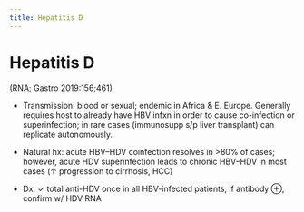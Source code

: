 ```yaml
---
title: Hepatitis D
---
```

# Hepatitis D

(RNA; Gastro 2019:156;461)

* Transmission: blood or sexual; endemic in Africa & E. Europe. Generally requires host to already have HBV infxn in order to cause co-infection or superinfection; in rare cases (immunosupp s/p liver transplant) can replicate autonomously.

* Natural hx: acute HBV–HDV coinfection resolves in >80% of cases; however, acute HDV superinfection leads to chronic HBV–HDV in most cases (↑ progression to cirrhosis, HCC)

* Dx: ✓ total anti-HDV once in all HBV-infected patients, if antibody ⊕, confirm w/ HDV RNA
